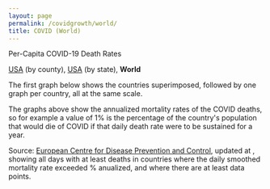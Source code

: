 ```yaml
---
layout: page
permalink: /covidgrowth/world/
title: COVID (World)
---
```


<script src="https://cdn.jsdelivr.net/npm/moment@2.24.0" defer></script>
<script src="https://cdn.jsdelivr.net/npm/chart.js@2.8.0" defer></script>
<script src="/covidgrowth/data.js" defer></script>
<script src="/covidgrowth/world.js" defer></script>

Per-Capita COVID-19 Death Rates

[USA](/covidgrowth/usa)  (by county), [USA](/covidgrowth/state)  (by state), **World**

The first graph below shows the countries superimposed, followed by one graph per country, all at the same scale.

<section id="sectionElement"></section>

The graphs above show the annualized mortality rates of the COVID deaths, so for example a value of 1% is the percentage of the country's population that would die of COVID if that daily death rate were to be sustained for a year.

Source: [European Centre for Disease Prevention and Control][1],
updated at <span id="updateTimeElement"></span>, showing all days with at least <span id="minDeathsElement"></span> deaths in countries where the daily smoothed mortality rate exceeded <span id="minMortalityRateElement"></span>% anualized, and where there are at least <span id="minPointsElement"></span> data points.


[1]: https://www.ecdc.europa.eu/en/publications-data/download-todays-data-geographic-distribution-covid-19-cases-worldwide
